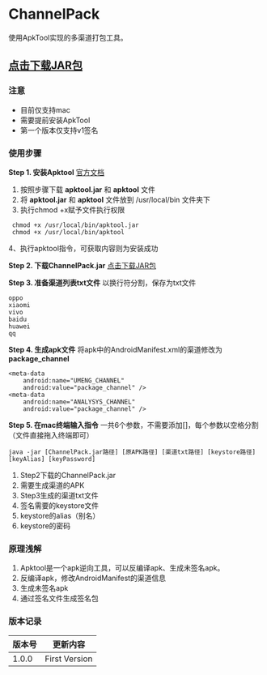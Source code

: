 # ChannelPack

使用ApkTool实现的多渠道打包工具。

## [点击下载JAR包](https://csdn-app.csdn.net/ChannelPack.jar)

### 注意
* 目前仅支持mac
* 需要提前安装ApkTool
* 第一个版本仅支持v1签名

### 使用步骤
**Step 1. 安装Apktool**
[官方文档](https://ibotpeaches.github.io/Apktool/install)
1. 按照步骤下载 **apktool.jar** 和 **apktool** 文件
2. 将 **apktool.jar** 和 **apktool** 文件放到 /usr/local/bin 文件夹下
3. 执行chmod +x赋予文件执行权限
```
 chmod +x /usr/local/bin/apktool.jar 
 chmod +x /usr/local/bin/apktool 
```
4、执行apktool指令，可获取内容则为安装成功

**Step 2. 下载ChannelPack.jar**
[点击下载JAR包](https://csdn-app.csdn.net/ChannelPack.jar)

**Step 3. 准备渠道列表txt文件**
以换行符分割，保存为txt文件
```
oppo
xiaomi
vivo
baidu
huawei
qq
```

**Step 4. 生成apk文件**
将apk中的AndroidManifest.xml的渠道修改为**package_channel**
```
<meta-data
    android:name="UMENG_CHANNEL"
    android:value="package_channel" />
<meta-data
    android:name="ANALYSYS_CHANNEL"
    android:value="package_channel" />
```

**Step 5. 在mac终端输入指令**
一共6个参数，不需要添加[]，每个参数以空格分割（文件直接拖入终端即可）
```
java -jar [ChannelPack.jar路径] [原APK路径] [渠道txt路径] [keystore路径] [keyAlias] [keyPassword] 
```
1. Step2下载的ChannelPack.jar
2. 需要生成渠道的APK
3. Step3生成的渠道txt文件
4. 签名需要的keystore文件
5. keystore的alias（别名）
6. keystore的密码

### 原理浅解
1. Apktool是一个apk逆向工具，可以反编译apk、生成未签名apk。
2. 反编译apk，修改AndroidManifest的渠道信息
3. 生成未签名apk
4. 通过签名文件生成签名包

### 版本记录
|版本号|更新内容|
|---|---|
|1.0.0|First Version|
